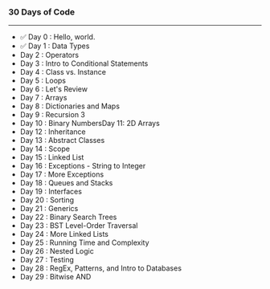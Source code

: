 ### 30 Days of Code

---

- ✅ Day 0 : Hello, world.
- ✅ Day 1 : Data Types
- Day 2 : Operators
- Day 3 : Intro to Conditional Statements
- Day 4 : Class vs. Instance
- Day 5 : Loops
- Day 6 : Let's Review
- Day 7 : Arrays
- Day 8 : Dictionaries and Maps
- Day 9 : Recursion 3
- Day 10 : Binary NumbersDay 11: 2D Arrays
- Day 12 : Inheritance
- Day 13 : Abstract Classes
- Day 14 : Scope
- Day 15 : Linked List
- Day 16 : Exceptions - String to Integer
- Day 17 : More Exceptions
- Day 18 : Queues and Stacks
- Day 19 : Interfaces
- Day 20 : Sorting
- Day 21 : Generics
- Day 22 : Binary Search Trees
- Day 23 : BST Level-Order Traversal
- Day 24 : More Linked Lists
- Day 25 : Running Time and Complexity
- Day 26 : Nested Logic
- Day 27 : Testing
- Day 28 : RegEx, Patterns, and Intro to Databases
- Day 29 : Bitwise AND
